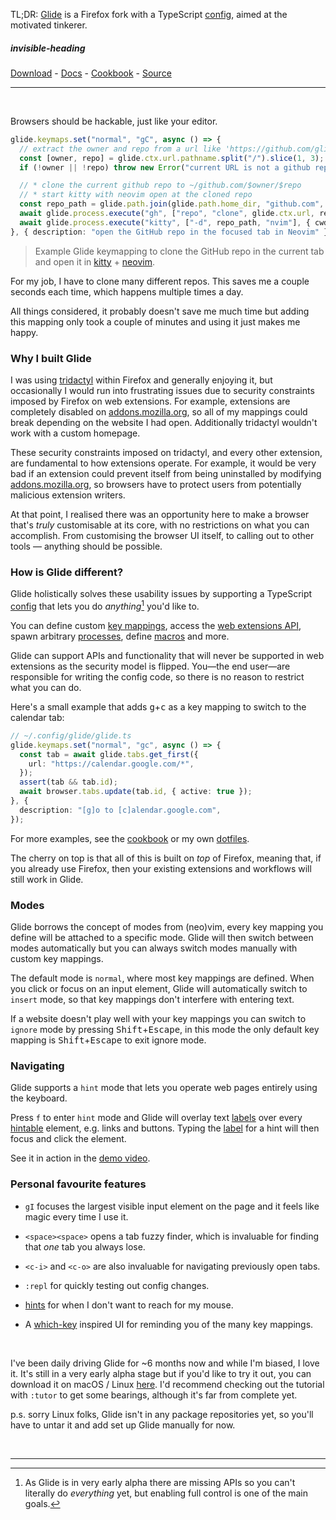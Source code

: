 TL;DR: [Glide](glide-browser.app) is a Firefox fork with a TypeScript [config](https://glide-browser.app/config), aimed at the motivated tinkerer.

##### invisible-heading

[Download](https://glide-browser.app/#download) - [Docs](https://glide-browser.app/) - [Cookbook](https://glide-browser.app/cookbook) - [Source](https://github.com/glide-browser/glide)

---

<br>

Browsers should be hackable, just like your editor.

```typescript
glide.keymaps.set("normal", "gC", async () => {
  // extract the owner and repo from a url like 'https://github.com/glide-browser/glide'
  const [owner, repo] = glide.ctx.url.pathname.split("/").slice(1, 3);
  if (!owner || !repo) throw new Error("current URL is not a github repo");

  // * clone the current github repo to ~/github.com/$owner/$repo
  // * start kitty with neovim open at the cloned repo
  const repo_path = glide.path.join(glide.path.home_dir, "github.com", owner, repo);
  await glide.process.execute("gh", ["repo", "clone", glide.ctx.url, repo_path]);
  await glide.process.execute("kitty", ["-d", repo_path, "nvim"], { cwd: repo_path });
}, { description: "open the GitHub repo in the focused tab in Neovim" });
```

> Example Glide keymapping to clone the GitHub repo in the current tab and open it in [kitty](https://sw.kovidgoyal.net/kitty/) + [neovim](https://neovim.io/).

For my job, I have to clone many different repos. This saves me a couple seconds each time, which happens multiple times a day.

All things considered, it probably doesn't save me much time but adding this mapping only took a couple of minutes and using it just makes me happy.

### Why I built Glide

I was using [tridactyl](https://tridactyl.xyz) within Firefox and generally enjoying it, but occasionally I would run into frustrating issues due to security constraints imposed by Firefox on web extensions. For example, extensions are completely disabled on [addons.mozilla.org](https://addons.mozilla.org), so all of my mappings could break depending on the website I had open. Additionally tridactyl wouldn't work with a custom homepage.

These security constraints imposed on tridactyl, and every other extension, are fundamental to how extensions operate. For example, it would be very bad if an extension could prevent itself from being uninstalled by modifying [addons.mozilla.org](https://addons.mozilla.org), so browsers have to protect users from potentially malicious extension writers.

At that point, I realised there was an opportunity here to make a browser that's *truly* customisable at its core, with no restrictions on what you can accomplish. From customising the browser UI itself, to calling out to other tools — anything should be possible.

### How is Glide different?

Glide holistically solves these usability issues by supporting a TypeScript [config](https://glide-browser.app/config) that lets you do _anything_[^2] you'd like to.

You can define custom [key mappings](https://glide-browser.app/keys), access the [web extensions API](https://glide-browser.app/extensions), spawn arbitrary [processes](https://glide-browser.app/api#glide.process), define [macros](https://glide-browser.app/api#glide.keys) and more.

Glide can support APIs and functionality that will never be supported in web extensions as the security model is flipped. You—the end user—are responsible for writing the config code, so there is no reason to restrict what you can do.

Here's a small example that adds <kbd>g</kbd>+<kbd>c</kbd> as a key mapping to switch to the calendar tab:

```typescript
// ~/.config/glide/glide.ts
glide.keymaps.set("normal", "gc", async () => {
  const tab = await glide.tabs.get_first({
    url: "https://calendar.google.com/*",
  });
  assert(tab && tab.id);
  await browser.tabs.update(tab.id, { active: true });
}, {
  description: "[g]o to [c]alendar.google.com",
});
```

For more examples, see the [cookbook](https://glide-browser.app/cookbook) or my own [dotfiles](https://github.com/RobertCraigie/dotfiles/tree/main/glide).

The cherry on top is that all of this is built on _top_ of Firefox, meaning that, if you already use Firefox, then your existing extensions and workflows will still work in Glide.

### Modes

Glide borrows the concept of modes from (neo)vim, every key mapping you define will be attached to a specific mode. Glide will then switch between modes automatically but you can always switch modes manually with custom key mappings.

The default mode is `normal`, where most key mappings are defined. When you click or focus on an input element, Glide will automatically switch to `insert` mode, so that key mappings don't interfere with entering text.

If a website doesn't play well with your key mappings you can switch to `ignore` mode by pressing <kbd>Shift</kbd>+<kbd>Escape</kbd>, in this mode the only default key mapping is <kbd>Shift</kbd>+<kbd>Escape</kbd> to exit ignore mode.

### Navigating

Glide supports a `hint` mode that lets you operate web pages entirely using the keyboard.

Press `f` to enter `hint` mode and Glide will overlay text [labels](https://glide-browser.app/hints#label-generation) over every [hintable](https://glide-browser.app/hints#hintable-elements) element, e.g. links and buttons. Typing the [label](https://glide-browser.app/hints#label-generation) for a hint will then focus and click the element.

See it in action in the [demo video](https://glide-browser.app/#demo-video).

### Personal favourite features

- `gI` focuses the largest visible input element on the page and it feels like magic every time I use it.

- `<space><space>` opens a tab fuzzy finder, which is invaluable for finding that _one_ tab you always lose.

- `<c-i>` and `<c-o>` are also invaluable for navigating previously open tabs.

- `:repl` for quickly testing out config changes.

- [hints](https://glide-browser.app/hints) for when I don't want to reach for my mouse.

- A [which-key](https://github.com/folke/which-key.nvim) inspired UI for reminding you of the many key mappings.

<br>

I've been daily driving Glide for ~6 months now and while I'm biased, I love it. It's still in a very early alpha stage but if you'd like to try it out, you can download it on macOS / Linux [here](https://glide-browser.app/#download). I'd recommend checking out the tutorial with `:tutor` to get some bearings, although it's far from complete yet.

p.s. sorry Linux folks, Glide isn't in any package repositories yet, so you'll have to untar it and add set up Glide manually for now.

<br>

---

[^1]: You can accomplish some things through the [native messenger](https://github.com/tridactyl/tridactyl#extra-features-through-native-messaging).

[^2]: As Glide is in very early alpha there are missing APIs so you can't literally do _everything_ yet, but enabling full control is one of the main goals.
